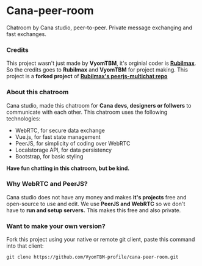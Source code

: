 # Cana-peer-room
Chatroom by Cana studio, peer-to-peer. Private message exchanging and fast exchanges.

### Credits
This project wasn't just made by **VyomTBM**, it's orginial coder is **[Rubilmax](https://github.com/Rubilmax)**. So the credits goes to **Rubilmax** and **VyomTBM** for project making.
This project is a **forked project** of **[Rubilmax's peerjs-multichat repo](https://github.com/Rubilmax/peerjs-multichat)**

### About this chatroom
Cana studio, made this chatroom for **Cana devs, designers or follwers** to communicate with each other. This chatroom uses the following technologies:
* WebRTC, for secure data exchange
* Vue.js, for fast state management
* PeerJS, for simplicity of coding over WebRTC
* Localstorage API, for data persistency
* Bootstrap, for basic styling

**Have fun chatting in this chatroom, but be kind.**

### Why WebRTC and PeerJS?
Cana studio does not have any money and makes **it's projects** free and open-source to use and edit.
We use **PeerJS and WebRTC** so we don't have to **run and setup servers.** This makes this free and also private.

### Want to make your own version?
Fork this project using your native or remote git client, paste this command into that client:
```git
git clone https://github.com/VyomTBM-profile/cana-peer-room.git
```
